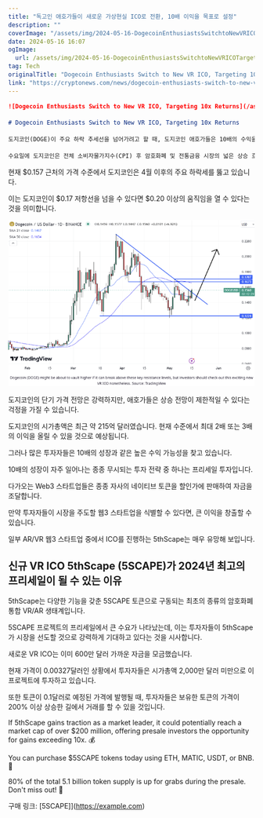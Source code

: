 ```yaml
---
title: "독고인 애호가들이 새로운 가상현실 ICO로 전환, 10배 이익을 목표로 설정"
description: ""
coverImage: "/assets/img/2024-05-16-DogecoinEnthusiastsSwitchtoNewVRICOTargeting10xReturns_thumbnail.png"
date: 2024-05-16 16:07
ogImage: 
  url: /assets/img/2024-05-16-DogecoinEnthusiastsSwitchtoNewVRICOTargeting10xReturns_thumbnail.png
tag: Tech
originalTitle: "Dogecoin Enthusiasts Switch to New VR ICO, Targeting 10x Returns"
link: "https://cryptonews.com/news/dogecoin-enthusiasts-switch-to-new-vr-ico-targeting-10x-returns.htm"
---
```



```markdown
![Dogecoin Enthusiasts Switch to New VR ICO, Targeting 10x Returns](/assets/img/2024-05-16-DogecoinEnthusiastsSwitchtoNewVRICOTargeting10xReturns_thumbnail.png)

# Dogecoin Enthusiasts Switch to New VR ICO, Targeting 10x Returns

도지코인(DOGE)이 주요 하락 추세선을 넘어가려고 할 때, 도지코인 애호가들은 10배의 수익을 목표로 5스케이프(5SCAPE)라는 흥미로운 신규 VR ICO에 관심을 전환하고 있습니다.

수요일에 도지코인은 전체 소비자물가지수(CPI) 후 암호화폐 및 전통금융 시장의 넓은 상승 흐름 가운데 상승하여 0.15달러 초반에 7% 이상 상승했습니다.
```

<div class="content-ad"></div>

현재 $0.157 근처의 가격 수준에서 도지코인은 4월 이후의 주요 하락세를 뚫고 있습니다.

이는 도지코인이 $0.17 저항선을 넘을 수 있다면 $0.20 이상의 움직임을 열 수 있다는 것을 의미합니다.

![이미지](/assets/img/2024-05-16-DogecoinEnthusiastsSwitchtoNewVRICOTargeting10xReturns_0.png)

도지코인의 단기 가격 전망은 강력하지만, 애호가들은 상승 전망이 제한적일 수 있다는 걱정을 가질 수 있습니다.

<div class="content-ad"></div>

도지코인의 시가총액은 최근 약 215억 달러였습니다. 현재 수준에서 최대 2배 또는 3배의 이익을 올릴 수 있을 것으로 예상됩니다.

그러나 많은 투자자들은 10배의 성장과 같은 높은 수익 가능성을 찾고 있습니다.

10배의 성장이 자주 일어나는 종종 무시되는 투자 전략 중 하나는 프리세일 투자입니다.

다가오는 Web3 스타트업들은 종종 자사의 네이티브 토큰을 할인가에 판매하여 자금을 조달합니다.

<div class="content-ad"></div>

만약 투자자들이 시장을 주도할 웹3 스타트업을 식별할 수 있다면, 큰 이익을 창출할 수 있습니다.

일부 AR/VR 웹3 스타트업 중에서 ICO를 진행하는 5thScape는 매우 유망해 보입니다.

## 신규 VR ICO 5thScape (5SCAPE)가 2024년 최고의 프리세일이 될 수 있는 이유

5thScape는 다양한 기능을 갖춘 5SCAPE 토큰으로 구동되는 최초의 종류의 암호화폐 통합 VR/AR 생태계입니다.

<div class="content-ad"></div>

5SCAPE 프로젝트의 프리세일에서 큰 수요가 나타났는데, 이는 투자자들이 5thScape가 시장을 선도할 것으로 강력하게 기대하고 있다는 것을 시사합니다.

새로운 VR ICO는 이미 600만 달러 가까운 자금을 모금했습니다.

현재 가격이 0.00327달러인 상황에서 투자자들은 시가총액 2,000만 달러 미만으로 이 프로젝트에 투자하고 있습니다.

또한 토큰이 0.1달러로 예정된 가격에 발행될 때, 투자자들은 보유한 토큰의 가격이 200% 이상 상승한 길에서 거래를 할 수 있을 것입니다.

<div class="content-ad"></div>

If 5thScape gains traction as a market leader, it could potentially reach a market cap of over $200 million, offering presale investors the opportunity for gains exceeding 10x. 💰

You can purchase $5SCAPE tokens today using ETH, MATIC, USDT, or BNB. 🚀

80% of the total 5.1 billion token supply is up for grabs during the presale. Don't miss out! 🌟

<div class="content-ad"></div>

구매 링크: [5SCAPE]](https://example.com)